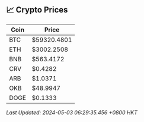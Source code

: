 ## 📈 Crypto Prices

| Coin | Price |
| ---- | ----- |
| BTC | $59320.4801 |
| ETH | $3002.2508 |
| BNB | $563.4172 |
| CRV | $0.4282 |
| ARB | $1.0371 |
| OKB | $48.9947 |
| DOGE | $0.1333 |

_Last Updated: 2024-05-03 06:29:35.456 +0800 HKT_